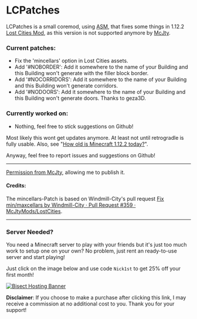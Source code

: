 # LCPatches

LCPatches is a small coremod, using [ASM](https://asm.ow2.io/), that fixes some things in 1.12.2 [Lost Cities Mod](https://github.com/McJtyMods/LostCities/tree/1.12), as this version is not supported anymore by [McJty](https://github.com/McJtyMods).


### Current patches:
- Fix the 'mincellars' option in Lost Cities assets.
- Add '#NOBORDER': Add it somewhere to the name of your Building and this Building won't generate with the filler block border.
- Add '#NOCORRIDORS': Add it somewhere to the name of your Building and this Building won't generate corridors.
- Add '#NODOORS': Add it somewhere to the name of your Building and this Building won't generate doors. Thanks to geza3D.


### Currently worked on:
- Nothing, feel free to stick suggestions on Github!

Most likely this wont get updates anymore. At least not until retrogradle is fully usable. Also, see "[How old is Minecraft 1.12.2 today?](https://howoldisminecraft1122.today/)".

Anyway, feel free to report issues and suggestions on Github!

---

[Permission from McJty](https://discord.com/channels/403871125206990849/403871125941256193/838304128408223744), allowing me to publish it.

#### Credits:

The mincellars-Patch is based on Windmill-City's pull request [Fix min/maxcellars by Windmill-City · Pull Request #359 · McJtyMods/LostCities](https://github.com/McJtyMods/LostCities/pull/359).

---

### Server Needed?
You need a Minecraft server to play with your friends but it's just too much work to setup one on your own?
No problem, just rent an ready-to-use server and start playing!

Just click on the image below and use code `Nick1st` to get 25% off your first month!

[![Bisect Hosting Banner](https://www.bisecthosting.com/partners/custom-banners/ec0fce5d-e8f8-4d46-89cf-0d05a1000594.png)](https://bisecthosting.com/nick1st)

**Disclaimer**: If you choose to make a purchase after clicking this link, I may receive a commission at no additional cost to you. Thank you for your support!

 
